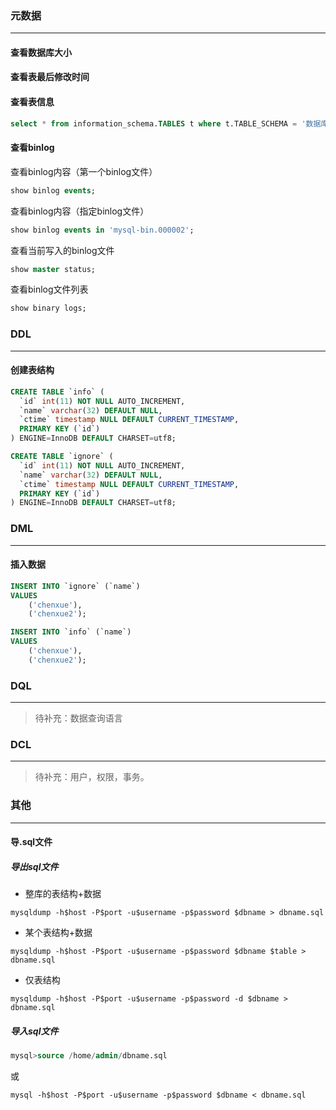 

### 元数据

------

#### 查看数据库大小



#### 查看表最后修改时间



#### 查看表信息

```sql
select * from information_schema.TABLES t where t.TABLE_SCHEMA = '数据库名' and t.TABLE_NAME = '表名';
```

#### 查看binlog

查看binlog内容（第一个binlog文件）

```sql
show binlog events;
```

查看binlog内容（指定binlog文件）

```sql
show binlog events in 'mysql-bin.000002';
```

查看当前写入的binlog文件

```sql
show master status;
```

查看binlog文件列表

```sql
show binary logs;
```



### DDL

------

#### 创建表结构

```sql
CREATE TABLE `info` (
  `id` int(11) NOT NULL AUTO_INCREMENT,
  `name` varchar(32) DEFAULT NULL,
  `ctime` timestamp NULL DEFAULT CURRENT_TIMESTAMP,
  PRIMARY KEY (`id`)
) ENGINE=InnoDB DEFAULT CHARSET=utf8;

CREATE TABLE `ignore` (
  `id` int(11) NOT NULL AUTO_INCREMENT,
  `name` varchar(32) DEFAULT NULL,
  `ctime` timestamp NULL DEFAULT CURRENT_TIMESTAMP,
  PRIMARY KEY (`id`)
) ENGINE=InnoDB DEFAULT CHARSET=utf8;
```

### DML

------

#### 插入数据

```sql
INSERT INTO `ignore` (`name`)
VALUES
	('chenxue'),
	('chenxue2');

INSERT INTO `info` (`name`)
VALUES
	('chenxue'),
	('chenxue2');
```

### DQL

------

>  待补充：数据查询语言

### DCL

------

> 待补充：用户，权限，事务。

### 其他

------

#### 导.sql文件

##### 导出sql文件

- 整库的表结构+数据

```shell
mysqldump -h$host -P$port -u$username -p$password $dbname > dbname.sql
```

- 某个表结构+数据

```shell
mysqldump -h$host -P$port -u$username -p$password $dbname $table > dbname.sql
```

- 仅表结构

```shell
mysqldump -h$host -P$port -u$username -p$password -d $dbname > dbname.sql
```

##### 导入sql文件

```sql
mysql>source /home/admin/dbname.sql
```

或

```shell
mysql -h$host -P$port -u$username -p$password $dbname < dbname.sql
```

### 
